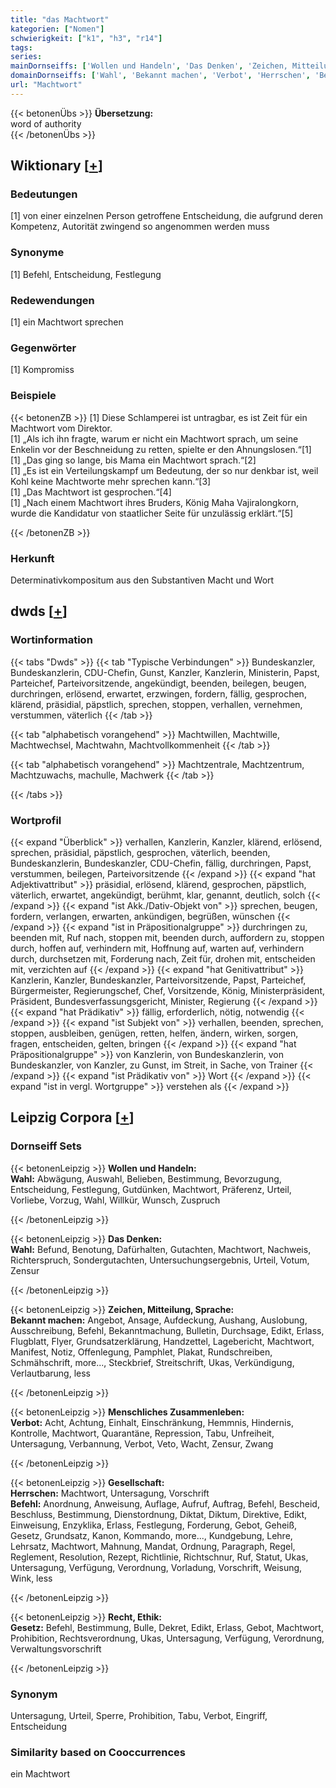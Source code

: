 ```yaml
---
title: "das Machtwort"
kategorien: ["Nomen"]
schwierigkeit: ["k1", "h3", "r14"]
tags:
series:
mainDornseiffs: ['Wollen und Handeln', 'Das Denken', 'Zeichen, Mitteilung, Sprache', 'Menschliches Zusammenleben', 'Gesellschaft', 'Recht, Ethik']
domainDornseiffs: ['Wahl', 'Bekannt machen', 'Verbot', 'Herrschen', 'Befehl', 'Gesetz']
url: "Machtwort"
---
```


{{< betonenÜbs >}}
**Übersetzung:**  
word of authority  
{{< /betonenÜbs >}}

## Wiktionary [[+](https://de.wiktionary.org/wiki/Machtwort)]

### Bedeutungen
[1] von einer einzelnen Person getroffene Entscheidung, die aufgrund deren Kompetenz, Autorität zwingend so angenommen werden muss  

### Synonyme
[1] Befehl, Entscheidung, Festlegung  

### Redewendungen
[1] ein Machtwort sprechen  

### Gegenwörter
[1] Kompromiss  

### Beispiele
{{< betonenZB >}}
[1] Diese Schlamperei ist untragbar, es ist Zeit für ein Machtwort vom Direktor.  
[1] „Als ich ihn fragte, warum er nicht ein Machtwort sprach, um seine Enkelin vor der Beschneidung zu retten, spielte er den Ahnungslosen.“[1]  
[1] „Das ging so lange, bis Mama ein Machtwort sprach.“[2]  
[1] „Es ist ein Verteilungskampf um Bedeutung, der so nur denkbar ist, weil Kohl keine Machtworte mehr sprechen kann.“[3]  
[1] „Das Machtwort ist gesprochen.“[4]  
[1] „Nach einem Machtwort ihres Bruders, König Maha Vajiralongkorn, wurde die Kandidatur von staatlicher Seite für unzulässig erklärt.“[5]  

{{< /betonenZB >}}
### Herkunft
Determinativkompositum aus den Substantiven Macht und Wort  



## dwds [[+](https://www.dwds.de/wb/Machtwort)]

### Wortinformation
{{< tabs "Dwds" >}}
{{< tab "Typische Verbindungen" >}}
Bundeskanzler, Bundeskanzlerin, CDU-Chefin, Gunst, Kanzler, Kanzlerin, Ministerin, Papst, Parteichef, Parteivorsitzende, angekündigt, beenden, beilegen, beugen, durchringen, erlösend, erwartet, erzwingen, fordern, fällig, gesprochen, klärend, präsidial, päpstlich, sprechen, stoppen, verhallen, vernehmen, verstummen, väterlich
{{< /tab >}}

{{< tab "alphabetisch vorangehend" >}}
Machtwillen, Machtwille, Machtwechsel, Machtwahn, Machtvollkommenheit
{{< /tab >}}

{{< tab "alphabetisch vorangehend" >}}
Machtzentrale, Machtzentrum, Machtzuwachs, machulle, Machwerk
{{< /tab >}}

{{< /tabs >}}

### Wortprofil
{{< expand "Überblick" >}} verhallen, Kanzlerin, Kanzler, klärend, erlösend, sprechen, präsidial, päpstlich, gesprochen, väterlich, beenden, Bundeskanzlerin, Bundeskanzler, CDU-Chefin, fällig, durchringen, Papst, verstummen, beilegen, Parteivorsitzende {{< /expand >}}
{{< expand "hat Adjektivattribut" >}} präsidial, erlösend, klärend, gesprochen, päpstlich, väterlich, erwartet, angekündigt, berühmt, klar, genannt, deutlich, solch {{< /expand >}}
{{< expand "ist Akk./Dativ-Objekt von" >}} sprechen, beugen, fordern, verlangen, erwarten, ankündigen, begrüßen, wünschen {{< /expand >}}
{{< expand "ist in Präpositionalgruppe" >}} durchringen zu, beenden mit, Ruf nach, stoppen mit, beenden durch, auffordern zu, stoppen durch, hoffen auf, verhindern mit, Hoffnung auf, warten auf, verhindern durch, durchsetzen mit, Forderung nach, Zeit für, drohen mit, entscheiden mit, verzichten auf {{< /expand >}}
{{< expand "hat Genitivattribut" >}} Kanzlerin, Kanzler, Bundeskanzler, Parteivorsitzende, Papst, Parteichef, Bürgermeister, Regierungschef, Chef, Vorsitzende, König, Ministerpräsident, Präsident, Bundesverfassungsgericht, Minister, Regierung {{< /expand >}}
{{< expand "hat Prädikativ" >}} fällig, erforderlich, nötig, notwendig {{< /expand >}}
{{< expand "ist Subjekt von" >}} verhallen, beenden, sprechen, stoppen, ausbleiben, genügen, retten, helfen, ändern, wirken, sorgen, fragen, entscheiden, gelten, bringen {{< /expand >}}
{{< expand "hat Präpositionalgruppe" >}} von Kanzlerin, von Bundeskanzlerin, von Bundeskanzler, von Kanzler, zu Gunst, im Streit, in Sache, von Trainer {{< /expand >}}
{{< expand "ist Prädikativ von" >}} Wort {{< /expand >}}
{{< expand "ist in vergl. Wortgruppe" >}} verstehen als {{< /expand >}}

## Leipzig Corpora [[+](https://corpora.uni-leipzig.de/en/res?word=Machtwort&corpusId=deu_newscrawl-public_2018)]

### Dornseiff Sets
{{< betonenLeipzig >}}
**Wollen und Handeln:**  
**Wahl:** Abwägung, Auswahl, Belieben, Bestimmung, Bevorzugung, Entscheidung, Festlegung, Gutdünken, Machtwort, Präferenz, Urteil, Vorliebe, Vorzug, Wahl, Willkür, Wunsch, Zuspruch  

{{< /betonenLeipzig >}}


{{< betonenLeipzig >}}
**Das Denken:**  
**Wahl:** Befund, Benotung, Dafürhalten, Gutachten, Machtwort, Nachweis, Richterspruch, Sondergutachten, Untersuchungsergebnis, Urteil, Votum, Zensur  

{{< /betonenLeipzig >}}


{{< betonenLeipzig >}}
**Zeichen, Mitteilung, Sprache:**  
**Bekannt machen:** Angebot, Ansage, Aufdeckung, Aushang, Auslobung, Ausschreibung, Befehl, Bekanntmachung, Bulletin, Durchsage, Edikt, Erlass, Flugblatt, Flyer, Grundsatzerklärung, Handzettel, Lagebericht, Machtwort, Manifest, Notiz, Offenlegung, Pamphlet, Plakat, Rundschreiben, Schmähschrift, more..., Steckbrief, Streitschrift, Ukas, Verkündigung, Verlautbarung, less  

{{< /betonenLeipzig >}}


{{< betonenLeipzig >}}
**Menschliches Zusammenleben:**  
**Verbot:** Acht, Achtung, Einhalt, Einschränkung, Hemmnis, Hindernis, Kontrolle, Machtwort, Quarantäne, Repression, Tabu, Unfreiheit, Untersagung, Verbannung, Verbot, Veto, Wacht, Zensur, Zwang  

{{< /betonenLeipzig >}}


{{< betonenLeipzig >}}
**Gesellschaft:**  
**Herrschen:** Machtwort, Untersagung, Vorschrift  
**Befehl:** Anordnung, Anweisung, Auflage, Aufruf, Auftrag, Befehl, Bescheid, Beschluss, Bestimmung, Dienstordnung, Diktat, Diktum, Direktive, Edikt, Einweisung, Enzyklika, Erlass, Festlegung, Forderung, Gebot, Geheiß, Gesetz, Grundsatz, Kanon, Kommando, more..., Kundgebung, Lehre, Lehrsatz, Machtwort, Mahnung, Mandat, Ordnung, Paragraph, Regel, Reglement, Resolution, Rezept, Richtlinie, Richtschnur, Ruf, Statut, Ukas, Untersagung, Verfügung, Verordnung, Vorladung, Vorschrift, Weisung, Wink, less  

{{< /betonenLeipzig >}}


{{< betonenLeipzig >}}
**Recht, Ethik:**  
**Gesetz:** Befehl, Bestimmung, Bulle, Dekret, Edikt, Erlass, Gebot, Machtwort, Prohibition, Rechtsverordnung, Ukas, Untersagung, Verfügung, Verordnung, Verwaltungsvorschrift  

{{< /betonenLeipzig >}}

### Synonym
Untersagung, Urteil, Sperre, Prohibition, Tabu, Verbot, Eingriff, Entscheidung


### Similarity based on Cooccurrences
ein Machtwort

